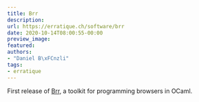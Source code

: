 ```yaml
---
title: Brr
description:
url: https://erratique.ch/software/brr
date: 2020-10-14T08:00:55-00:00
preview_image:
featured:
authors:
- "Daniel B\xFCnzli"
tags:
- erratique
---
```


First release of <a href="https://erratique.ch/software/brr">Brr</a>, a toolkit for programming browsers in OCaml.
